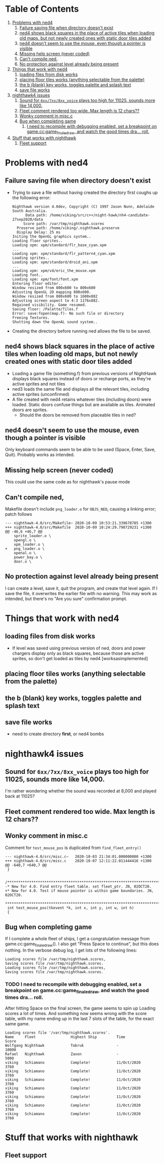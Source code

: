 
# Table of Contents

1.  [Problems with ned4](#org9bed0df)
    1.  [Failure saving file when directory doesn't exist](#orge647d42)
    2.  [ned4 shows black squares in the place of active tiles when loading old maps, but not newly created ones with static door tiles added](#orgec1100b)
    3.  [ned4 doesn't seem to use the mouse, even though a pointer is visible](#org36def78)
    4.  [Missing help screen (never coded)](#orgf89ec25)
    5.  [Can't compile ned,](#org5f64943)
    6.  [No protection against level already being present](#org8ebfc5d)
2.  [Things that work with ned4](#orgabc7e76)
    1.  [loading files from disk works](#org577fc3d)
    2.  [placing floor tiles works (anything selectable from the palette)](#org5ecc7fe)
    3.  [the b (blank) key works, toggles palette and splash text](#orgc48b4c1)
    4.  [save file works](#orgd0d1de4)
3.  [nighthawk4 issues](#org79cb7d3)
    1.  [Sound for `6xx/7xx/8xx_voice` plays too high for 11025, sounds more like 14,000.](#org5667359)
    2.  [Fleet comment rendered too wide. Max length is 12 chars??](#orge443b35)
    3.  [Wonky comment in misc.c](#org71cb713)
    4.  [Bug when completing game](#org135a7a9)
        1.  [I need to recompile with debugging enabled, set a breakpoint on game.cc:game<sub>finale</sub><sub>draw</sub>, and watch the good times dra&#x2026; roll.](#org7b63577)
4.  [Stuff that works with nighthawk](#orgb97789f)
    1.  [Fleet support](#org1e43d97)



<a id="org9bed0df"></a>

# Problems with ned4


<a id="orge647d42"></a>

## Failure saving file when directory doesn't exist

-   Trying to save a file without having created the directory first coughs up the following error:
    
        Nighthawk version 4.0dev, Copyright (C) 1997 Jason Nunn, Adelaide South Australia.
              Data path: /home/viking/src/c++/night-hawk/nh4-candidate-27sep2020/data
             Score path: /var/tmp/nighthawk.scores
          Preserve path: /home/viking/.nighthawk.preserve
          Display Delay: 25 ms
        Initing the OpenGL graphics system..
        Loading floor sprites..
        Loading xpm: xpm/standard/flr_base_cyan.xpm
        ...
        Loading xpm: xpm/standard/flr_pattern4_cyan.xpm
        Loading sprites..
        Loading xpm: xpm/standard/droid_ani.xpm
        ...
        Loading xpm: xpm/v4/eric_the_mouse.xpm
        Loading font..
        Loading xpm: xpm/font/font.xpm
        Entering floor editor..
        Window resized from 800x600 to 800x600
        Adjusting OpenGL 2D mapping 800x600.
        Window resized from 800x600 to 1600x882
        Adjusting screen aspect to 4:3 1176x882.
        Regained visibility. Game resumed.
        Saving floor: /Palette/Tiles.f
        Error: save:fopen(map.f)- No such file or directory
        Freeing Textures.
        Shutting down the OpenAL sound system..
-   Creating the directory before running ned allows the file to be saved.


<a id="orgec1100b"></a>

## ned4 shows black squares in the place of active tiles when loading old maps, but not newly created ones with static door tiles added

-   Loading a game file (something.f) from previous versions of NightHawk displays black squares instead of doors or recharge ports, as they're active sprites and not tiles
-   ned3 loads the same file and displays all the relevant tiles, including active sprites (unconfirmed)
-   A file created with ned4 retains whatever tiles (including doors) were loaded. Static doors confuse things but are available as tiles. Animated doors are sprites.
    -   Should the doors be removed from placeable tiles in ned?


<a id="org36def78"></a>

## ned4 doesn't seem to use the mouse, even though a pointer is visible

Only keyboard commands seem to be able to be used (Space, Enter, Save, Quit). Probably works as intended.


<a id="orgf89ec25"></a>

## Missing help screen (never coded)

This could use the same code as for nighthawk's pause mode


<a id="org5f64943"></a>

## Can't compile ned,

Makefile doesn't include `png_loader.o` for `OBJS_NED`, causing a linking error; patch follows

    --- nighthawk-4.0/src/Makefile~	2020-10-09 10:53:21.339678785 +1300
    +++ nighthawk-4.0/src/Makefile	2020-10-09 10:24:29.798729231 +1300
    @@ -46,6 +46,7 @@
    	sprite_loader.o \
    	opengl.o \
    	xpm_loader.o \
    +	png_loader.o \
    	openal.o \
    	power_bay.o \
    	door.o \


<a id="org8ebfc5d"></a>

## No protection against level already being present

I can create a level, save it, quit the program, and create that level again. If I save the file, it overwrites the earlier file with no warning.
This may work as intended, but there's no "Are you sure" confirmation prompt.


<a id="orgabc7e76"></a>

# Things that work with ned4


<a id="org577fc3d"></a>

## loading files from disk works

-   If level was saved using previous version of ned, doors and power chargers display only as black squares, because those are active sprites, so don't get loaded as tiles by ned4 [worksasimplemented]


<a id="org5ecc7fe"></a>

## placing floor tiles works (anything selectable from the palette)


<a id="orgc48b4c1"></a>

## the b (blank) key works, toggles palette and splash text


<a id="orgd0d1de4"></a>

## save file works

-   need to create directory **first**, or ned4 bombs


<a id="org79cb7d3"></a>

# nighthawk4 issues


<a id="org5667359"></a>

## Sound for `6xx/7xx/8xx_voice` plays too high for 11025, sounds more like 14,000.

I'm rather wondering whether the sound was recorded at 8,000 and played back at 11025?


<a id="orge443b35"></a>

## Fleet comment rendered too wide. Max length is 12 chars??


<a id="org71cb713"></a>

## Wonky comment in misc.c

Comment for `test_mouse_pos` is duplicated from `find_fleet_entry()`

    --- nighthawk-4.0/src/misc.c~	2020-10-03 21:34:01.000000000 +1300
    +++ nighthawk-4.0/src/misc.c	2020-10-07 12:11:22.011444416 +1300
    @@ -640,7 +640,7 @@
     }
    
     /***************************************************************************
    -* New for 4.0. Find entry fleet table. set fleet_ptr. JN, 02OCT20.
    +* New for 4.0. Test if mouse pointer is within game boundaries. JN, 02OCT20.
     ***************************************************************************/
     int test_mouse_pos(tkevent *k, int x, int y, int w, int h)
     {


<a id="org135a7a9"></a>

## Bug when completing game

If I complete a whole fleet of ships, I get a congratulation message from game.cc:game<sub>finale</sub><sub>draw</sub>(). I also get "Press Space to continue", but this does nothing.
In the verbose debug log, I get lots of the following lines:

    Loading scores file /var/tmp/nighthawk.scores,
    Saving scores file /var/tmp/nighthawk.scores.
    Loading scores file /var/tmp/nighthawk.scores,
    Saving scores file /var/tmp/nighthawk.scores.


<a id="org7b63577"></a>

### TODO I need to recompile with debugging enabled, set a breakpoint on game.cc:game<sub>finale</sub><sub>draw</sub>, and watch the good times dra&#x2026; roll.

After hitting Space on the final screen, the game seems to spin up Loading scores a lot of times.
And something now seems wrong with the score table, with my name ending up in the last 7 slots of the table, for the exact same game.

    Loading scores file '/var/tmp/nighthawk.scores'.
    Name     Fleet                Highest Ship         Time            Score
    Wolfgang Nighthawk            Tobruk               -               10000
    Rafael   Nighthawk            Zaxon                -                5000
    viking   Schiamano            Complete!            11/Oct/2020      3760
    viking   Schiamano            Complete!            11/Oct/2020      3760
    viking   Schiamano            Complete!            11/Oct/2020      3760
    viking   Schiamano            Complete!            11/Oct/2020      3760
    viking   Schiamano            Complete!            11/Oct/2020      3760
    viking   Schiamano            Complete!            11/Oct/2020      3760
    viking   Schiamano            Complete!            11/Oct/2020      3760


<a id="orgb97789f"></a>

# Stuff that works with nighthawk


<a id="org1e43d97"></a>

## Fleet support

